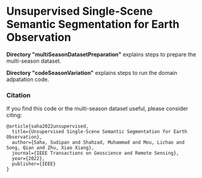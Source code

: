 # Unsupervised Single-Scene Semantic Segmentation for Earth Observation

**Directory "multiSeasonDatasetPreparation"** explains steps to prepare the multi-season dataset.

**Directory "codeSeasonVariation"** explains steps to run the domain adpatation code.


### Citation
If you find this code or the multi-season dataset useful, please consider citing:
```[bibtex]
@article{saha2022unsupervised,
  title={Unsupervised Single-Scene Semantic Segmentation for Earth Observation},
  author={Saha, Sudipan and Shahzad, Muhammad and Mou, Lichao and Song, Qian and Zhu, Xiao Xiang},
  journal={IEEE Transactions on Geoscience and Remote Sensing},
  year={2022},
  publisher={IEEE}
}
```
